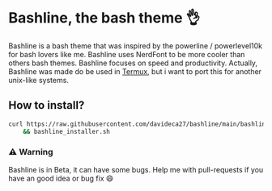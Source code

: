 # Bashline, the bash theme 👌
Bashline is a bash theme that was inspired by the powerline / powerlevel10k for bash lovers like me. Bashline uses NerdFont to be more cooler than others bash themes. Bashline focuses on speed and productivity.
Actually, Bashline was made do be used in [Termux](https://wiki.termux.com/wiki/Main_Page), but i want to port this for another unix-like systems.
## How to install?
```bash
curl https://raw.githubusercontent.com/davideca27/bashline/main/bashline_installer.sh -O $HOME/bashline_installer.sh \
    && bashline_installer.sh
```
### ⚠ Warning
Bashline is in Beta, it can have some bugs. Help me with pull-requests if you have an good idea or bug fix 😄
